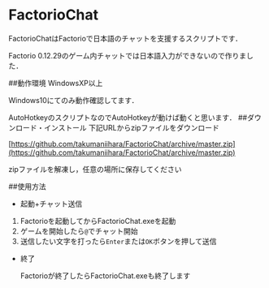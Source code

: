 # FactorioChat
FactorioChatはFactorioで日本語のチャットを支援するスクリプトです．

Factorio 0.12.29のゲーム内チャットでは日本語入力ができないので作りました．

##動作環境
WindowsXP以上

Windows10にてのみ動作確認してます．

AutoHotkeyのスクリプトなのでAutoHotkeyが動けば動くと思います．
##ダウンロード・インストール
下記URLからzipファイルをダウンロード

[https://github.com/takumaniihara/FactorioChat/archive/master.zip](https://github.com/takumaniihara/FactorioChat/archive/master.zip)

zipファイルを解凍し，任意の場所に保存してください

##使用方法
 - 起動+チャット送信
  1. Factorioを起動してからFactorioChat.exeを起動
  2. ゲームを開始したら`@`でチャット開始
  3. 送信したい文字を打ったら`Enter`または`OK`ボタンを押して送信

 - 終了

   Factorioが終了したらFactorioChat.exeも終了します

